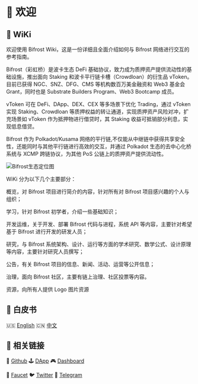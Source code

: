 # 🎉 欢迎

## 📖 WiKi

欢迎使用 Bifrost Wiki，这是一份详细且全面介绍如何与 Bifrost 网络进行交互的参考指南。

Bifrost（彩虹桥）是波卡生态 DeFi 基础协议，致力成为质押资产提供流动性的基础设施，推出面向 Staking 和波卡平行链卡槽（Crowdloan）的衍生品 vToken。目前已获得 NGC、SNZ、DFG、CMS 等机构数百万美金融资和 Web3 基金会 Grant，同时也是 Substrate Builders Program、Web3 Bootcamp 成员。

vToken 可在 DeFi、DApp、DEX、CEX 等多场景下优化 Trading，通过 vToken 实现 Staking、Crowdloan 等质押权益的转让通道，实现质押资产风险对冲，扩充场景如 vToken 作为抵押物进行借贷时，其 Staking 收益可抵销部分利息，实现低息借贷。

Bifrost 作为 Polkadot/Kusama 网络的平行链,不仅能从中继链中获得共享安全性，还能同时与其他平行链进行高效的交互，并通过 Polkadot 生态的去中心化桥系统与 XCMP 跨链协议，为其他 PoS 公链上的质押资产提供流动性。

![Bifrost&#x751F;&#x6001;&#x5B9A;&#x4F4D;&#x56FE;](https://cdn.liebi.com/images/wikibifrost_infographic_cn.png)

WiKi 分为以下几个主要部分：

概览，对 Bifrost 项目进行简介的内容，针对所有对 Bifrost 项目感兴趣的个人与组织；

学习，针对 Bifrost 初学者，介绍一些基础知识；

开发运维，关于开发、部署 Bifrost 代码与进程，系统 API 等内容，主要针对希望基于 Bifrost 进行开发的研发人员；

研究，与 Bifrost 系统架构、设计、运行等方面的学术研究、数学公式、设计原理等内容，主要针对研究人员撰写；

公告，有关 Bifrost 项目的信息、新闻、活动、运营等公开信息；

治理，面向 Bifrost 社区，主要有链上治理、社区投票等内容。

资源，向所有人提供 Logo 图片资源

## 📄 白皮书

🇺🇸 [English](https://github.com/bifrost-finance/bifrost-wiki/blob/master/bifrost-finance-whitepaper-en.pdf) 🇨🇳 [中文](https://github.com/bifrost-finance/bifrost-wiki/blob/master/bifrost-finance-whitepaper-zh.pdf)

## 🔗 相关链接

🐙 [Github](https://github.com/bifrost-finance) 🕹 [DApp](https://apps.bifrost.finance/) 🎮 [Dashboard](https://dash.bifrost.finance/)

🚰 [Faucet](https://t.me/bifrost_faucet) 🐦 [Twitter](https://twitter.com/bifrost_finance) 🍶 [Telegram](https://t.me/bifrost_finance)

